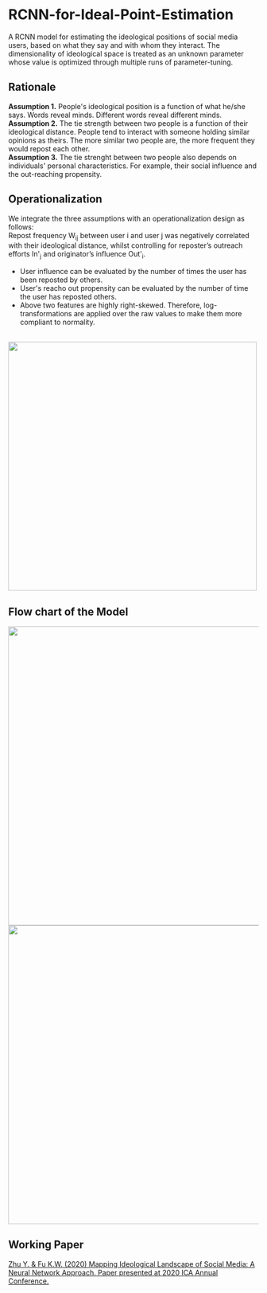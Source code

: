 # RCNN-for-Ideal-Point-Estimation
A RCNN model for estimating the ideological positions of social media users, based on what they say and with whom they interact. The dimensionality of ideological space is treated as an unknown parameter whose value is optimized through multiple runs of parameter-tuning.<br>

## Rationale
<b>Assumption 1.</b> People's ideological position is a function of what he/she says. Words reveal minds. Different words reveal different minds.<br>
<b>Assumption 2.</b> The tie strength between two people is a function of their ideological distance. People tend to interact with someone holding similar opinions as theirs. The more similar two people are, the more frequent they would repost each other.<br>
<b>Assumption 3.</b> The tie strenght between two people also depends on individuals' personal characteristics. For example, their social influence and the out-reaching propensity.<br>
## Operationalization
We integrate the three assumptions with an operationalization design as follows:<br>
Repost frequency W<sub>ij</sub> between user i and user j was negatively correlated with their ideological distance, whilst controlling for reposter’s outreach efforts In'<sub>j</sub> and originator’s influence Out'<sub>i</sub>.
- User influence can be evaluated by the number of times the user has been reposted by others.
- User's reacho out propensity can be evaluated by the number of time the user has reposted others.
- Above two features are highly right-skewed. Therefore, log-transformations are applied over the raw values to make them more compliant to normality.
<br>
<img src="https://juniorworld.github.io/RCNN-for-Ideal-Point-Estimation/Formula.png" width="500"><br>

## Flow chart of the Model
<img src="https://juniorworld.github.io/RCNN-for-Ideal-Point-Estimation/general_framework.png" width="600"><br>
<img src="https://juniorworld.github.io/RCNN-for-Ideal-Point-Estimation/RCNN-Ideology.png" width="600"><br>

## Working Paper
[Zhu Y. & Fu K.W. (2020) Mapping Ideological Landscape of Social Media: A Neural Network Approach. Paper presented at 2020 ICA Annual Conference.](https://juniorworld.github.io/RCNN-for-Ideal-Point-Estimation/Yuner%20Zhu%20&%20KW%20FU_Mapping_Ideology_Lanscape.pdf)
